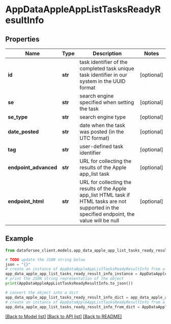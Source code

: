 # AppDataAppleAppListTasksReadyResultInfo


## Properties

Name | Type | Description | Notes
------------ | ------------- | ------------- | -------------
**id** | **str** | task identifier of the completed task unique task identifier in our system in the UUID format | [optional] 
**se** | **str** | search engine specified when setting the task | [optional] 
**se_type** | **str** | search engine type | [optional] 
**date_posted** | **str** | date when the task was posted (in the UTC format) | [optional] 
**tag** | **str** | user-defined task identifier | [optional] 
**endpoint_advanced** | **str** | URL for collecting the results of the Apple app_list task | [optional] 
**endpoint_html** | **str** | URL for collecting the results of the Apple app_list HTML task if HTML tasks are not supported in the specified endpoint, the value will be null | [optional] 

## Example

```python
from dataforseo_client.models.app_data_apple_app_list_tasks_ready_result_info import AppDataAppleAppListTasksReadyResultInfo

# TODO update the JSON string below
json = "{}"
# create an instance of AppDataAppleAppListTasksReadyResultInfo from a JSON string
app_data_apple_app_list_tasks_ready_result_info_instance = AppDataAppleAppListTasksReadyResultInfo.from_json(json)
# print the JSON string representation of the object
print(AppDataAppleAppListTasksReadyResultInfo.to_json())

# convert the object into a dict
app_data_apple_app_list_tasks_ready_result_info_dict = app_data_apple_app_list_tasks_ready_result_info_instance.to_dict()
# create an instance of AppDataAppleAppListTasksReadyResultInfo from a dict
app_data_apple_app_list_tasks_ready_result_info_from_dict = AppDataAppleAppListTasksReadyResultInfo.from_dict(app_data_apple_app_list_tasks_ready_result_info_dict)
```
[[Back to Model list]](../README.md#documentation-for-models) [[Back to API list]](../README.md#documentation-for-api-endpoints) [[Back to README]](../README.md)


